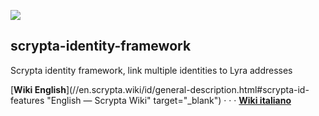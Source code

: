 
![](https://miro.medium.com/max/3168/1*1gGxAKWqKQ5WzcQpu_vi2A.jpeg)  
  
  
## **scrypta-identity-framework**

Scrypta identity framework, link multiple identities to Lyra addresses

[**Wiki English**](//en.scrypta.wiki/id/general-description.html#scrypta-id-features "English — Scrypta Wiki" target="_blank") · · · [**Wiki italiano**](//it.scrypta.wiki/id/descrizione-generale.html "Italiano — Scrypta Wiki")

